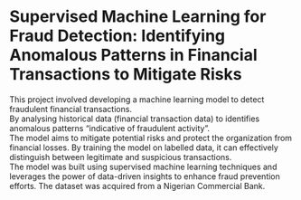 # Supervised Machine Learning for Fraud Detection: Identifying Anomalous Patterns in Financial Transactions to Mitigate Risks
This project involved developing a machine learning model to detect fraudulent financial transactions.  
By analysing historical data (financial transaction data) to identifies anomalous patterns “indicative of fraudulent activity”.  
The model aims to mitigate potential risks and protect the organization from financial losses. 
By training the model on labelled data, it can effectively distinguish between legitimate and suspicious transactions.  
The model was built using supervised machine learning techniques and leverages the power of data-driven insights to enhance fraud prevention efforts.
The dataset was acquired from a Nigerian Commercial Bank.
